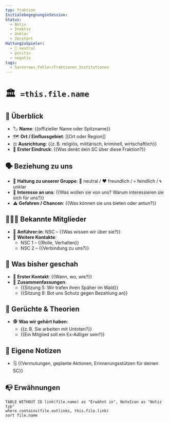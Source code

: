 ```yaml
---
typ: fraktion
InitialebegegnunginSession: 
Status:
  - Aktiv
  - Inaktiv
  - Unklar
  - Zerstört
HaltungzuSpieler:
  - 🤝 neutral
  - positiv
  - negativ
tags:
  - Sarenraes_Fehler/Fraktionen_Institutionen
---
```

# 🏛️` =this.file.name`

## 🧾 Überblick
- 🏷️ **Name**: {{offizieller Name oder Spitzname}}
- 🗺️ **Ort / Einflussgebiet**: [[Ort oder Region]]
- ⚖️ **Ausrichtung**: {{z. B. religiös, militärisch, kriminell, wirtschaftlich}}
- 🧠 **Erster Eindruck**: {{Was denkt dein SC über diese Fraktion?}}

## 🗣️ Beziehung zu uns
- 🤝 **Haltung zu unserer Gruppe**: 🤝 neutral / ❤️ freundlich / 💀 feindlich / 🌀 unklar  
- 🎯 **Interesse an uns**: {{Was wollen sie von uns? Warum interessieren sie sich für uns?}}
- ⚠️ **Gefahren / Chancen**: {{Was können sie uns bieten oder antun?}}

## 🧑‍🤝‍🧑 Bekannte Mitglieder
- 👑 **Anführer:in**: NSC – {{Was wissen wir über sie?}}
- 👥 **Weitere Kontakte**:  
  - NSC 1 – {{Rolle, Verhalten}}
  - NSC 2 – {{Verbindung zu uns?}}

## 📆 Was bisher geschah
- 🧭 **Erster Kontakt**: {{Wann, wo, wie?}}  
- 📜 **Zusammenfassungen**:  
  - {{Sitzung 5: Wir trafen ihren Späher im Wald}}  
  - {{Sitzung 8: Bot uns Schutz gegen Bezahlung an}}

## 🤫 Gerüchte & Theorien
- 🕵️ **Was wir gehört haben**:  
  - {{z. B. Sie arbeiten mit Untoten?}}
  - {{Ein Mitglied soll ein Ex-Adliger sein?}}

## 🧩 Eigene Notizen
- 🗒️ {{Vermutungen, geplante Aktionen, Erinnerungsstützen für deinen SC}}

## 📭 Erwähnungen 
```dataview
TABLE WITHOUT ID link(file.name) as "Erwähnt in", NoteIcon as "Notiz typ"
where contains(file.outlinks, this.file.link)
sort file.name
```